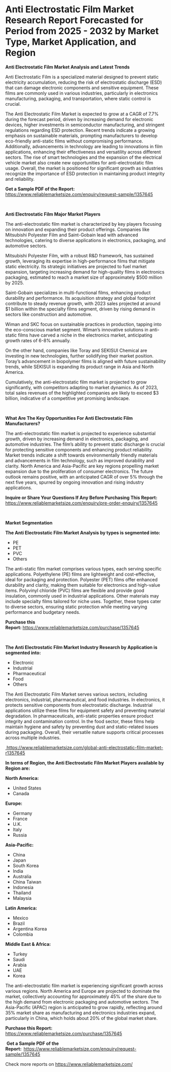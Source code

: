 <p><h1>Anti Electrostatic Film Market Research Report Forecasted for Period from 2025 -  2032 by Market Type, Market Application, and Region</h1></p><p><strong>Anti Electrostatic Film Market Analysis and Latest Trends</strong></p>
<p><p>Anti Electrostatic Film is a specialized material designed to prevent static electricity accumulation, reducing the risk of electrostatic discharge (ESD) that can damage electronic components and sensitive equipment. These films are commonly used in various industries, particularly in electronics manufacturing, packaging, and transportation, where static control is crucial.</p><p>The Anti Electrostatic Film Market is expected to grow at a CAGR of 7.7% during the forecast period, driven by increasing demand for electronic devices, higher investments in semiconductor manufacturing, and stringent regulations regarding ESD protection. Recent trends indicate a growing emphasis on sustainable materials, prompting manufacturers to develop eco-friendly anti-static films without compromising performance. Additionally, advancements in technology are leading to innovations in film applications, enhancing their effectiveness and versatility across different sectors. The rise of smart technologies and the expansion of the electrical vehicle market also create new opportunities for anti-electrostatic film usage. Overall, the market is positioned for significant growth as industries recognize the importance of ESD protection in maintaining product integrity and reliability.</p></p>
<p><strong>Get a Sample PDF of the Report:&nbsp;</strong> <a href="https://www.reliablemarketsize.com/enquiry/request-sample/1357645?utm_campaign=3248&utm_medium=2&utm_source=Github&utm_content=ia&utm_term=22032025&utm_id=anti-electrostatic-film">https://www.reliablemarketsize.com/enquiry/request-sample/1357645</a></p>
<p>&nbsp;</p>
<p><strong>Anti Electrostatic Film Major Market Players</strong></p>
<p><p>The anti-electrostatic film market is characterized by key players focusing on innovation and expanding their product offerings. Companies like Mitsubishi Polyester Film and Saint-Gobain lead with advanced technologies, catering to diverse applications in electronics, packaging, and automotive sectors.</p><p>Mitsubishi Polyester Film, with a robust R&D framework, has sustained growth, leveraging its expertise in high-performance films that mitigate static electricity. Its strategic initiatives are projected to fuel market expansion, targeting increasing demand for high-quality films in electronics packaging, estimated to reach a market size of approximately $500 million by 2025.</p><p>Saint-Gobain specializes in multi-functional films, enhancing product durability and performance. Its acquisition strategy and global footprint contribute to steady revenue growth, with 2023 sales projected at around $1 billion within the specialty films segment, driven by rising demand in sectors like construction and automotive.</p><p>Wiman and SKC focus on sustainable practices in production, tapping into the eco-conscious market segment. Wiman’s innovative solutions in anti-static films have carved a niche in the electronics market, anticipating growth rates of 6-8% annually. </p><p>On the other hand, companies like Toray and SEKISUI Chemical are investing in new technologies, further solidifying their market position. Toray’s advancement in biopolymer films is aligned with future sustainability trends, while SEKISUI is expanding its product range in Asia and North America.</p><p>Cumulatively, the anti-electrostatic film market is projected to grow significantly, with competitors adapting to market dynamics. As of 2023, total sales revenues of the highlighted companies are likely to exceed $3 billion, indicative of a competitive yet promising landscape.</p></p>
<p>&nbsp;</p>
<p><strong>What Are The Key Opportunities For Anti Electrostatic Film Manufacturers?</strong></p>
<p><p>The anti-electrostatic film market is projected to experience substantial growth, driven by increasing demand in electronics, packaging, and automotive industries. The film’s ability to prevent static discharge is crucial for protecting sensitive components and enhancing product reliability. Market trends indicate a shift towards environmentally friendly materials and advancements in film technology, such as improved durability and clarity. North America and Asia-Pacific are key regions propelling market expansion due to the proliferation of consumer electronics. The future outlook remains positive, with an anticipated CAGR of over 5% through the next five years, spurred by ongoing innovation and rising industry applications.</p></p>
<p><strong>Inquire or Share Your Questions If Any Before Purchasing This Report:</strong> <a href="https://www.reliablemarketsize.com/enquiry/pre-order-enquiry/1357645?utm_campaign=3248&utm_medium=2&utm_source=Github&utm_content=ia&utm_term=22032025&utm_id=anti-electrostatic-film">https://www.reliablemarketsize.com/enquiry/pre-order-enquiry/1357645</a></p>
<p>&nbsp;</p>
<p><strong>Market Segmentation</strong></p>
<p><strong>The Anti Electrostatic Film Market Analysis by types is segmented into:</strong></p>
<p><ul><li>PE</li><li>PET</li><li>PVC</li><li>Others</li></ul></p>
<p><p>The anti-static film market comprises various types, each serving specific applications. Polyethylene (PE) films are lightweight and cost-effective, ideal for packaging and protection. Polyester (PET) films offer enhanced durability and clarity, making them suitable for electronics and high-value items. Polyvinyl chloride (PVC) films are flexible and provide good insulation, commonly used in industrial applications. Other materials may include specialty films tailored for niche uses. Together, these types cater to diverse sectors, ensuring static protection while meeting varying performance and budgetary needs.</p></p>
<p><strong>Purchase this Report:&nbsp;</strong><a href="https://www.reliablemarketsize.com/purchase/1357645?utm_campaign=3248&utm_medium=2&utm_source=Github&utm_content=ia&utm_term=22032025&utm_id=anti-electrostatic-film">https://www.reliablemarketsize.com/purchase/1357645</a></p>
<p>&nbsp;</p>
<p><strong>The Anti Electrostatic Film Market Industry Research by Application is segmented into:</strong></p>
<p><ul><li>Electronic</li><li>Industrial</li><li>Pharmaceutical</li><li>Food</li><li>Others</li></ul></p>
<p><p>The Anti Electrostatic Film Market serves various sectors, including electronics, industrial, pharmaceutical, and food industries. In electronics, it protects sensitive components from electrostatic discharge. Industrial applications utilize these films for equipment safety and preventing material degradation. In pharmaceuticals, anti-static properties ensure product integrity and contamination control. In the food sector, these films help maintain hygiene and safety by preventing dust and static-related issues during packaging. Overall, their versatile nature supports critical processes across multiple industries.</p></p>
<p><a href="https://www.reliablemarketsize.com/global-anti-electrostatic-film-market-r1357645?utm_campaign=3248&utm_medium=2&utm_source=Github&utm_content=ia&utm_term=22032025&utm_id=anti-electrostatic-film">&nbsp;https://www.reliablemarketsize.com/global-anti-electrostatic-film-market-r1357645</a></p>
<p><strong>In terms of Region, the Anti Electrostatic Film Market Players available by Region are:</strong></p>
<p>
    <p> <strong> North America: </strong>
        <ul>
            <li>United States</li>
            <li>Canada</li>
        </ul>
        </p> 
    <p> <strong> Europe: </strong>
        <ul>
            <li>Germany</li>
            <li>France</li>
            <li>U.K.</li>
            <li>Italy</li>
            <li>Russia</li>
        </ul>
        </p> 
    <p> <strong> Asia-Pacific: </strong>
        <ul>
            <li>China</li>
            <li>Japan</li>
            <li>South Korea</li>
            <li>India</li>
            <li>Australia</li>
            <li>China Taiwan</li>
            <li>Indonesia</li>
            <li>Thailand</li>
            <li>Malaysia</li>
        </ul>
        </p> 
    <p> <strong> Latin America: </strong>
        <ul>
            <li>Mexico</li>
            <li>Brazil</li>
            <li>Argentina Korea</li>
            <li>Colombia</li>
        </ul>
        </p> 
    <p> <strong> Middle East & Africa: </strong>
        <ul>
            <li>Turkey</li>
            <li>Saudi</li>
            <li>Arabia</li>
            <li>UAE</li>
            <li>Korea</li>
        </ul>
    </p>
    </p>
<p><p>The anti-electrostatic film market is experiencing significant growth across various regions. North America and Europe are projected to dominate the market, collectively accounting for approximately 45% of the share due to the high demand from electronic packaging and automotive sectors. The Asia-Pacific (APAC) region is anticipated to grow rapidly, reflecting around 35% market share as manufacturing and electronics industries expand, particularly in China, which holds about 20% of the global market share.</p></p>
<p><strong>Purchase this Report: </strong><a href="https://www.reliablemarketsize.com/purchase/1357645?utm_campaign=3248&utm_medium=2&utm_source=Github&utm_content=ia&utm_term=22032025&utm_id=anti-electrostatic-film">https://www.reliablemarketsize.com/purchase/1357645</a></p>
<p>&nbsp;<strong>Get a Sample PDF of the Report:&nbsp;&nbsp;</strong><a href="https://www.reliablemarketsize.com/enquiry/request-sample/1357645?utm_campaign=3248&utm_medium=2&utm_source=Github&utm_content=ia&utm_term=22032025&utm_id=anti-electrostatic-film">https://www.reliablemarketsize.com/enquiry/request-sample/1357645</a></p>
<p><strong></strong></p>
<p>Check more reports on <a href="https://www.reliablemarketsize.com/?utm_campaign=3248&utm_medium=2&utm_source=Github&utm_content=ia&utm_term=22032025&utm_id=anti-electrostatic-film">https://www.reliablemarketsize.com/</a></p>